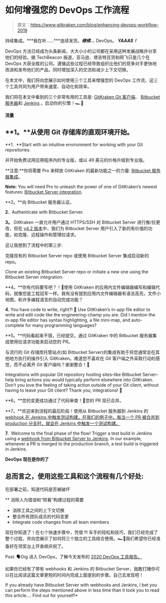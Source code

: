 # 如何增强您的 DevOps 工作流程

> 原文：<https://www.gitkraken.com/blog/enhancing-devops-workflow-2019>

持续集成。***我在听……***连续发货。***继续…*** DevOps。 ***YAAAS！***

DevOps 方法已经成为头条新闻，大大小小的公司都在采用这种发展战略并分享他们的经验。据 TechBeacon 报道，亚马逊、塔吉特百货和网飞只是几个在 DevOps 大获全胜的公司。遵循这些过程已经导致组织比他们的竞争对手更快地改进和发布他们的产品，同时增加深入的交流和减少上下文切换。

在本文中，我们将向您展示如何使用三个工具来增强您的 DevOps 工作流，这三个工具共同为用户带来速度、自动化和效率。

我们将在本文中看到的三个非常有用的工具是: [GitKraken Git 客户端](https://www.gitkraken.com/git-client)、 [Bitbucket 服务器](https://www.atlassian.com/software/bitbucket/download)和 [Jenkins](https://jenkins.io/) 。启动你的引擎！🏎💨

**流量**

## **1。**从使用 Git 存储库的直观环境开始。

**1.  **Start with an intuitive environment for working with your Git repositories.

并开始免费试用应用程序内的专业版，或以 49 美元的价格升级到专业版。

**注意:**你将需要 Pro 来释放 GitKraken 的最新功能之一的力量:
[Bitbucket 服务器集成](https://support.gitkraken.com/integrations/bitbucket-server/)。

**Note:** You will need Pro to unleash the power of one of GitKraken’s newest features:
[Bitbucket Server integration](https://support.gitkraken.com/integrations/bitbucket-server/).

**2。**向 Bitbucket 服务器认证。

**2.**  Authenticate with Bitbucket Server.

**3。** GitKraken 一直允许用户通过 HTTPS/SSH 对 Bitbucket Server 进行推/拉更改，但在 [v4.2 版本](/blog/gitkraken-v4-2)中，我们为 Bitbucket Server 用户引入了新的有价值的功能，如克隆、远程操作和管理拉请求。

这让我想到了流程中的第三步:

克隆现有的 Bitbucket Server repo 或使用 Bitbucket Server 集成启动新的 repo。

Clone an existing Bitbucket Server repo or initiate a new one using the Bitbucket Server integration.

**4。**你有代码要写吧？！🤣使用 GitKraken 的应用内文件编辑器编写和编辑代码，就像您是工程冠军一样。我有没有提到应用内文件编辑器有语法高亮，文件小地图，和许多编程语言的自动完成功能？

**4.** You have code to write, right?! 🤣 Use GitKraken’s in-app file editor to write and edit code like the engineering-champ you are. Did I mention the in-app file editor has syntax highlighting, a file mini-map, and auto-complete for many programming languages?

**5。**代码看起来不错，已经提交。通过 GitKraken 中的 Bitbucket 服务器集成使用拉请求功能来启动您的 PR。

与流行的 Git 存储库托管站点(如 Bitbucket Server)的集成有助于将您通常会在其他地方执行的操作引入 GitKraken。难道您不喜欢在 Git 客户端之外采取行动的感觉，而不必离开 Git 客户端吗？谢谢整合！🙌

Integrations with popular Git repository hosting sites–like Bitbucket Server–help bring actions you would typically perform elsewhere into GitKraken. Don’t you love the feeling of taking action outside of your Git client, without having to leave your Git client? Thank you, integrations! 🙌

**6。**您的变更成功通过了代码审查！👏您的 PR 现已合并。

**7。**欢迎来到流程的最后阶段！使用从 Bitbucket 服务器到 Jenkins 的 [webhook 在 Jenkins 中触发测试构建。在我们的例子中，每当一个 PR 被合并到 production 分支时，就会在 Jenkins 中触发一个测试构建。](https://marketplace.atlassian.com/apps/1211284/webhook-to-jenkins-for-bitbucket?hosting=server&tab=overview)

**7.**  Welcome to the final phase of the flow! Trigger a test build in Jenkins using a [webhook from Bitbucket Server to Jenkins](https://marketplace.atlassian.com/apps/1211284/webhook-to-jenkins-for-bitbucket?hosting=server&tab=overview). In our example, whenever a PR is merged to the production branch, a test build is triggered in Jenkins.

**DevOps 现在是你的了**

## 总而言之，使用这些工具和这个流程有几个好处:

在部署之前，知道代码是否被破坏

 **   消除人为错误和“照看”构建过程的需要
*   消除工具之间的上下文切换
*   整合所有团队成员的代码变更
*   Integrate code changes from all team members

现在你知道了！在七个快速步骤中，凭借 f1 车手的轻松和技巧，我们已经完成了整个过程，并向您展示了如何将三个独立的工具结合使用。🏎💨我们希望你已经准备好在领奖台上开香槟庆祝了。

Psst: 🗣Dig 进入 DevOps，了解今天发布的 [2020 DevOps 工具报告。](/reports/devops-report-2020)

如果你已经有了带有 webhooks 和 Jenkins 的 Bitbucket Server，我敢打赌你可以在比阅读这篇文章更短的时间内完成上面提到的步骤。自己去发现吧！

If you already have Bitbucket Server with webhooks and Jenkins, I bet you can perform the steps mentioned above in less time than it took you to read this article…. Find out for yourself!*